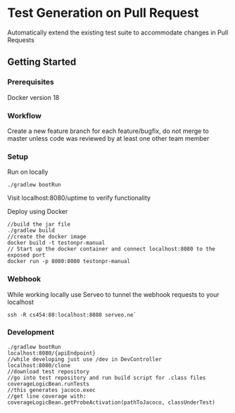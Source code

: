 # Test Generation on Pull Request

Automatically extend the existing test suite to accommodate changes in Pull Requests
## Getting Started

### Prerequisites
Docker version 18

### Workflow
Create a new feature branch for each feature/bugfix, do not merge to master unless code was reviewed by at least one other team member

### Setup
Run on locally
```
./gradlew bootRun
```
Visit localhost:8080/uptime to verify functionality

Deploy using Docker
```
//build the jar file
./gradlew build 
//create the docker image
docker build -t testonpr-manual 
// Start up the docker container and connect localhost:8080 to the exposed port
docker run -p 8080:8080 testonpr-manual 
```

### Webhook
While working locally use Serveo to tunnel the webhook requests to your localhost
```
ssh -R cs454:80:localhost:8080 serveo.ne`
```

### Development
```
./gradlew bootRun
localhost:8080/{apiEndpoint}
//while developing just use /dev in DevController
localhost:8080/clone
//download test repository
//go into test repository and run build script for .class files
coverageLogicBean.runTests
//this generates jacoco.exec
//get line coverage with:
coverageLogicBean.getProbeActivation(pathToJacoco, classUnderTest)
```
